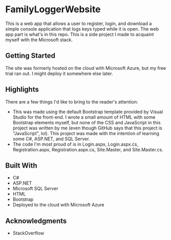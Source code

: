 # FamilyLoggerWebsite

This is a web app that allows a user to register, login, and download a simple console application that logs keys typed while it is open. The web app part is what's in this repo. This is a side project I made to acquaint myself with the Microsoft stack.

## Getting Started

The site was formerly hosted on the cloud with Microsoft Azure, but my free trial ran out. I might deploy it somewhere else later.

## Highlights

There are a few things I'd like to bring to the reader's attention:

* This was made using the default Bootstrap template provided by Visual Studio for the front-end. I wrote a small amount of HTML with some Bootstrap elements myself, but none of the CSS and JavaScript in this project was written by me (even though GitHub says that this project is "JavaScript", lol). This project was made with the intention of learning some C#, ASP.NET, and SQL Server.
* The code I'm most proud of is in Login.aspx, Login.aspx.cs, Registration.aspx, Registration.aspx.cs, Site.Master, and Site.Master.cs.


## Built With

* C#
* ASP.NET
* Microsoft SQL Server
* HTML
* Bootstrap
* Deployed to the cloud with Microsoft Azure

## Acknowledgments

* StackOverflow
